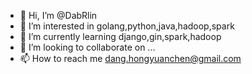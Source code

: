- 👋 Hi, I’m @DabRlin
- 👀 I’m interested in golang,python,java,hadoop,spark
- 🌱 I’m currently learning django,gin,spark,hadoop
- 💞️ I’m looking to collaborate on ...
- 📫 How to reach me dang.hongyuanchen@gmail.com
<!---
DabRlin/DabRlin is a ✨ special ✨ repository because its `README.md` (this file) appears on your GitHub profile.
You can click the Preview link to take a look at your changes.
--->
